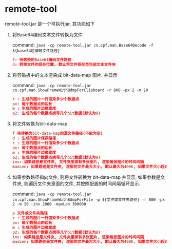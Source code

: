 # remote-tool

remote-tool.jar 是一个可执行jar, 其功能如下

1. 将Base64编码文本文件转换为文件
   
   command: `java -cp remote-tool.jar cn.cpf.man.Base64Decode -f ${base64位编码文件路径}`

   ```conf
   f: 待转换的Base64编码文件路径
   d: 转换文件的保存位置, 默认将文件保存至当前文本文件夹
   ```

2. 将剪贴板中的文本渲染成 bit-data-map 图片. 并显示

    command: `java -cp remote-tool.jar cn.cpf.man.ShowFrameWithBdmpForClipboard -r 800 -px 2 -m 20`

   ```conf
   r : 生成的图片一行渲染多少个数据点
   px: 每个数据点的边长
   m : 生成的图片边缘宽度
   p2: 生成的每个数据点携带几个bit数据(默认为8)
   ```

3. 将文件转换为bit-data-map

   ```conf
   f 待转换为bit-data-map的源文件路径(不能为空)
   d : 生成的图片保存路径
   r : 生成的图片一行渲染多少个数据点
   px: 每个数据点的边长
   m : 生成的图片边缘宽度
   p2: 生成的每个数据点携带几个bit数据(默认为8)
   inv: 如果路径是文件夹, 文件夹里面有多张图片, 渲染每张图片的时间间隔
   maxLen: 如果路径是文件夹, 渲染的文件最大大小, 默认最大为400K, 如果文件大小超过400K, 则跳过渲染
   ```

4. 如果参数路径指向文件, 则将文件转换为 bit-data-map 并显示, 如果参数是文件夹, 则遍历文件夹里面的文件, 并按照配置的时间间隔循环显示.

    command: `java -cp remote-tool.jar cn.cpf.man.ShowFrameWithBdmpForFile -p ${文件或文件夹路径} -r 800 -px 2 -m 20 -inv 2000 -maxLen 300000`

   ```conf
   p 文件或文件夹路径
   r : 生成的图片一行渲染多少个数据点
   px: 每个数据点的边长
   m : 生成的图片边缘宽度
   p2: 生成的每个数据点携带几个bit数据(默认为8)
   inv: 如果路径是文件夹, 文件夹里面有多张图片, 渲染每张图片的时间间隔
   maxLen: 如果路径是文件夹, 渲染的文件最大大小, 默认最大为400K, 如果文件大小超过400K, 则跳过渲染
   ```
